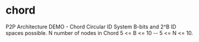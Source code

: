 # chord


P2P Architecture DEMO - Chord Circular ID System
B-bits and 2^B ID spaces possible.
N number of nodes in Chord 5 <= B <= 10 -- 5 <= N <= 10.
